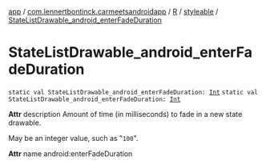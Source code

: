 [app](../../../index.md) / [com.lennertbontinck.carmeetsandroidapp](../../index.md) / [R](../index.md) / [styleable](index.md) / [StateListDrawable_android_enterFadeDuration](./-state-list-drawable_android_enter-fade-duration.md)

# StateListDrawable_android_enterFadeDuration

`static val StateListDrawable_android_enterFadeDuration: `[`Int`](https://kotlinlang.org/api/latest/jvm/stdlib/kotlin/-int/index.html)
`static val StateListDrawable_android_enterFadeDuration: `[`Int`](https://kotlinlang.org/api/latest/jvm/stdlib/kotlin/-int/index.html)

**Attr**
description Amount of time (in milliseconds) to fade in a new state drawable.

May be an integer value, such as "`100`".

**Attr**
name android:enterFadeDuration

